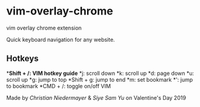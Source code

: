 # vim-overlay-chrome
vim overlay chrome extension

Quick keyboard navigation for any website. 

## Hotkeys
***Shift + /: VIM hotkey guide**
*j: scroll down
*k: scroll up
*d: page down
*u: scroll up
*g: jump to top
*Shift + g: jump to end
*m: set bookmark
*': jump to bookmark
*CMD + /: toggle on/off VIM

Made by *Christian Niedermayer* & *Siye Sam Yu* on Valentine's Day 2019
